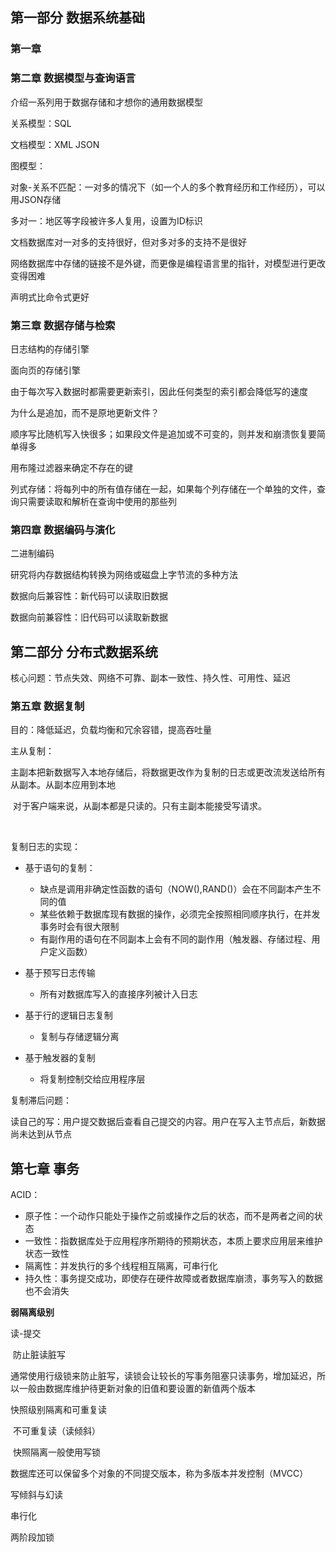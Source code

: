 ## 第一部分 数据系统基础

### 第一章 



### 第二章 数据模型与查询语言

介绍一系列用于数据存储和才想你的通用数据模型

关系模型：SQL

文档模型：XML JSON

图模型：

对象-关系不匹配：一对多的情况下（如一个人的多个教育经历和工作经历），可以用JSON存储

多对一：地区等字段被许多人复用，设置为ID标识



文档数据库对一对多的支持很好，但对多对多的支持不是很好

网络数据库中存储的链接不是外键，而更像是编程语言里的指针，对模型进行更改变得困难

声明式比命令式更好



### 第三章 数据存储与检索

日志结构的存储引擎

面向页的存储引擎

由于每次写入数据时都需要更新索引，因此任何类型的索引都会降低写的速度



为什么是追加，而不是原地更新文件？

​	顺序写比随机写入快很多；如果段文件是追加或不可变的，则并发和崩溃恢复要简单得多



用布隆过滤器来确定不存在的键



列式存储：将每列中的所有值存储在一起，如果每个列存储在一个单独的文件，查询只需要读取和解析在查询中使用的那些列



### 第四章 数据编码与演化

二进制编码



研究将内存数据结构转换为网络或磁盘上字节流的多种方法

数据向后兼容性：新代码可以读取旧数据

数据向前兼容性：旧代码可以读取新数据



## 第二部分 分布式数据系统

核心问题：节点失效、网络不可靠、副本一致性、持久性、可用性、延迟

### 第五章 数据复制



目的：降低延迟，负载均衡和冗余容错，提高吞吐量

主从复制：

​	主副本把新数据写入本地存储后，将数据更改作为复制的日志或更改流发送给所有从副本。从副本应用到本地

​	对于客户端来说，从副本都是只读的。只有主副本能接受写请求。

​	

复制日志的实现：

- 基于语句的复制：
  - 缺点是调用非确定性函数的语句（NOW(),RAND()）会在不同副本产生不同的值
  - 某些依赖于数据库现有数据的操作，必须完全按照相同顺序执行，在并发事务时会有很大限制
  - 有副作用的语句在不同副本上会有不同的副作用（触发器、存储过程、用户定义函数）

- 基于预写日志传输
  - 所有对数据库写入的直接序列被计入日志
- 基于行的逻辑日志复制
  - 复制与存储逻辑分离

- 基于触发器的复制
  - 将复制控制交给应用程序层

复制滞后问题：

​	读自己的写：用户提交数据后查看自己提交的内容。用户在写入主节点后，新数据尚未达到从节点







## 第七章 事务

ACID：

- 原子性：一个动作只能处于操作之前或操作之后的状态，而不是两者之间的状态
- 一致性：指数据库处于应用程序所期待的预期状态，本质上要求应用层来维护状态一致性
- 隔离性：并发执行的多个线程相互隔离，可串行化
- 持久性：事务提交成功，即使存在硬件故障或者数据库崩溃，事务写入的数据也不会消失



**弱隔离级别**

读-提交

​	防止脏读脏写

​	通常使用行级锁来防止脏写，读锁会让较长的写事务阻塞只读事务，增加延迟，所以一般由数据库维护待更新对象的旧值和要设置的新值两个版本



快照级别隔离和可重复读

​	不可重复读（读倾斜）

​	快照隔离一般使用写锁

​	数据库还可以保留多个对象的不同提交版本，称为多版本并发控制（MVCC）

写倾斜与幻读

串行化

两阶段加锁

